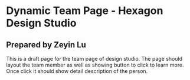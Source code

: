 # Dynamic Team Page - Hexagon Design Studio
## Prepared by Zeyin Lu

This is a draft page for the team page of design studio. The page should layout the team member as well as showing button to click to learn more. Once click it should show detail description of the person. 